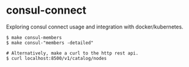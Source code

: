# consul-connect

Exploring consul connect usage and integration with docker/kubernetes.
```
$ make consul-members
$ make consul-"members -detailed"

# Alternatively, make a curl to the http rest api.
$ curl localhost:8500/v1/catalog/nodes
```
